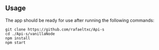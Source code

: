 ## Usage
The app should be ready for use after running the following commands:
```console
git clone https://github.com/rafaeltxc/Api-s
cd ./Api-s/vanillaNode
npm install
npm start
```
